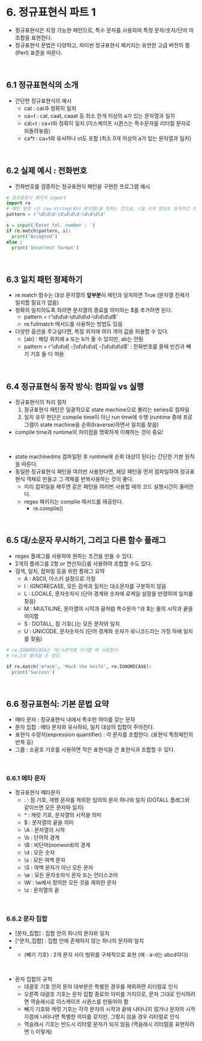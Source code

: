 # 6. 정규표현식 파트 1
- 정규표현식은 지정 가능한 패턴으로, 특수 문자를 사용하여 특정 문자/숫자/단어 의 조합을 표현한다.
- 정규표현식 문법은 다양하고, 파이썬 정규표현식 패키지는 유연한 고급 버전의 펄(Perl) 표준을 따른다.
<br>

## 6.1 정규표현식의 소개
- 간단한 정규표현식의 예시
  - cat : cat과 정확히 일치
  - ca+t : cat, caat, caaat 등 최소 한개 이상의 a가 있는 문자열과 일치
  - ca\\+t : ca+t와 정확히 일치 (이스케이프 시퀀스는 특수문자를 리터럴 문자로 되돌려놓음)
  - ca\*t : ca+t와 유사하나 ct도 포함 (최소 0개 이상의 a가 있는 문자열과 일치)
<br>

## 6.2 실제 예시 : 전화번호
- 전화번호를 검증하는 정규표현식 패턴을 구현한 프로그램 예시
```python
# 정규표현식 패키지 import
import re
# 패턴 앞의 r은 raw string(원시 문자열)을 뜻하는 것으로, r을 쓰지 않아도 동작하긴 하지만 코드의 신뢰성을 위해 쓰는 것이 좋다.
pattern = r'\d\d\d-\d\d\d\d-\d\d\d\d'

s = input('Enter tel. number : ')
if re.match(pattern, s):
  print('Accepted')
else :
  print('Incorrect format')
```
<br>

## 6.3 일치 패턴 정제하기
- re.match 함수는 대상 문자열의 **앞부분**이 패턴과 일치하면 True (문자열 전체가 일치할 필요가 없음)
- 정확히 일치하도록 하려면 문자열의 종료를 의미하는 $를 추가하면 된다.
  - pattern = r'\d\d\d-\d\d\d\d-\d\d\d\d$'
  - re.fullmatch 메서드를 사용하는 방법도 있음
- 다양한 옵션을 주고싶다면, 특정 위치에 여러 개의 값을 허용할 수 있다.
  - \[ab] : 해당 위치에 a 또는 b가 올 수 있지만, ab는 안됨
  - pattern = r'\d\d\d\[ -]\d\d\d\d\[ -]\d\d\d\d$' : 전화번호를 쓸때 빈칸과 빼기 기호 둘 다 허용
<br>

## 6.4 정규표현식 동작 방식: 컴파일 vs 실행
- 정규표현식의 처리 절차
  1. 정규표현식 패턴은 일괄적으로 state machine으로 불리는 series로 컴파일
  2. 일치 유무 판단은 compile time이 아닌 run time에 수행 (runtime 중에 프로그램이 state machine을 순회(traverse)하면서 일치를 찾음)
- compile time과 runtime의 차이점을 명확하게 이해하는 것이 중요!
<br>

- state machinedms 컴파일된 후 runtime에 순회 대상이 된다는 간단한 기본 원칙을 따른다.
- 동일한 정규표현식 패턴을 여러번 사용한다면, 해당 패턴을 먼저 컴파일하여 정규표현식 객체로 만들고 그 객체를 반복사용하는 것이 좋다.
  - 미리 컴파일을 해두면 같은 패턴을 여러번 사용할 때의 코드 실행시간이 줄어든다.
  - regex 패키지는 complie 메서드를 제공한다.
    - re.complie()
<br>

## 6.5 대/소문자 무시하기, 그리고 다른 함수 플래그
- regex 플래그를 사용하여 원하는 조건을 만들 수 있다.
- 2개의 플래그를 2항 or 연산자(|)를 사용하여 조합할 수도 있다.
- 검색, 일치, 컴파일 등을 위한 플래그 요약
  - A : ASCII, 아스키 설정으로 가정
  - I : IGNORECASE, 모든 검색과 일치는 대소문자를 구분하지 않음
  - L : LOCALE, 문자숫자식 (단어 경계와 숫자에 로케일 설정을 반영하여 일치를 찾음)
  - M : MULTILINE, 문자열의 시작과 끝처럼 특수문자 ^과 $는 줄의 시작과 끝을 의미함
  - S : DOTALL, 점 기호(.)는 모든 문자와 일치
  - U : UNICODE, 문자숫자식 (단어 경계와 숫자가 유니코드라는 가정 하에 일치를 찾음)
```python
# re.IGNORECASE는 대/소문자를 무시할 때 사용한다
# re.I로 줄여쓸 수 있다

if re.match('m*ack', 'Mack the knife', re.IGNORECASE):
  print('Success')
```
<br>

## 6.6 정규표현식: 기본 문법 요약
- 메타 문자 : 정규표현식 내에서 특수한 의미를 갖는 문자
- 문자 집합 : 메타 문자와 유사하되, 일치 대상의 집합이 주어진다.
- 표현식 수량자(expression quantifier) : 각 문자를 조합한다. (표현식 특정패턴의 반복 등)
- 그룹 : 소괄호 기호를 사용하면 작은 표현식을 큰 표현식과 조합할 수 있다.
<br>

### 6.6.1 메타 문자
- 정규표현식 메타문자
  - . : 점 기호, 개행 문자를 제외한 임의의 문자 하나와 일치 (DOTALL 플래그와 같이쓰면 모든 문자와 일치)
  - ^ : 캐럿 기호, 문자열의 시작을 의미
  - $ : 문자열의 끝을 의미
  - \A : 문자열의 시작
  - \b : 단어의 경계
  - \B : 비단어(nonword)의 경계
  - \d : 모든 숫자
  - \s : 모든 여백 문자 
  - \S : 여백 문자가 아닌 모든 문자
  - \w : 모든 문자숫자식 문자 또는 언더스코어
  - \W : \w에서 정의한 모든 것을 제외한 문자
  - \z : 문자열의 끝
<br>

### 6.6.2 문자 집합
- \[문자_집합] : 집합 안의 하나의 문자와 일치
- \[^문자_집합] : 집합 안에 존재하지 않는 하나의 문자와 일치
- - (빼기 기호) : 2개 문자 사이 범위를 구체적으로 표현 (예 : a-d는 abcd이다)
<br>

- 문자 집합의 규칙
  - 대괄호 기호 안의 문자 대부분은 특별한 경우를 제외하면 리터럴로 인식
  - 오른쪽 대괄호 기호는 문자 집합 종료의 의미를 가지므로, 문자 그대로 인식하려면 역슬래시로 이스케이프 시퀀스를 만들어야 함
  - 빼기 기호와 캐럿 기호는 각각 문자의 시작과 끝에 나타나지 않거나 문자의 시작지점에 나타나면 특별한 의미를 갖지만, 그렇지 않을 경우 리터럴로 인식
  - 역슬래시 기호는 반드시 리터럴 문자가 되지 않음 (역슬래시 리터럴을 표현하려면 \\\ 이렇게)  




